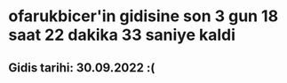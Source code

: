 # ofarukbicer'in gidisine son 3 gun 18 saat 22 dakika 33 saniye kaldi

## Gidis tarihi: 30.09.2022 :(